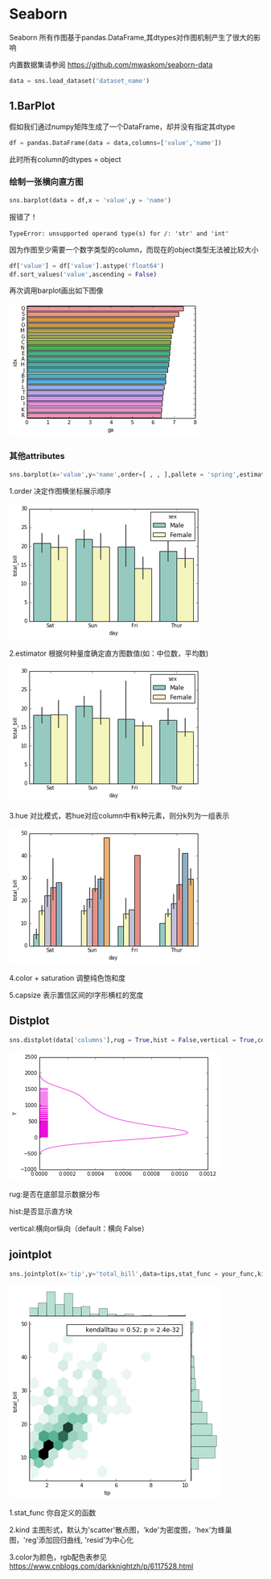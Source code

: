 # Seaborn  

Seaborn 所有作图基于pandas.DataFrame,其dtypes对作图机制产生了很大的影响  

内置数据集请参阅 https://github.com/mwaskom/seaborn-data  

```python  
data = sns.load_dataset('dataset_name')
```

## 1.BarPlot  

假如我们通过numpy矩阵生成了一个DataFrame，却并没有指定其dtype  

```python 
df = pandas.DataFrame(data = data,columns=['value','name'])
```   

此时所有column的dtypes = object  

### 绘制一张横向直方图  

```python   
sns.barplot(data = df,x = 'value',y = 'name')
```

报错了！

``` TypeError: unsupported operand type(s) for /: 'str' and 'int' ```  

因为作图至少需要一个数字类型的column，而现在的object类型无法被比较大小  

```python
df['value'] = df['value'].astype('float64')  
df.sort_values('value',ascending = False) 
```

再次调用barplot画出如下图像  

![](figures/barplot1.png)

### 其他attributes  

```python
sns.barplot(x='value',y='name',order=[ , , ],pallete = 'spring',estimator = median, hue='sex')
```

1.order 决定作图横坐标展示顺序  

![](figures/order.png)  

2.estimator 根据何种量度确定直方图数值(如：中位数，平均数)  

![](figures/estimator.png)  

3.hue 对比模式，若hue对应column中有k种元素，则分k列为一组表示  

![](figures/hue.png)  

4.color + saturation 调整纯色饱和度  

5.capsize 表示置信区间的I字形横杠的宽度

## Distplot  

```python  
sns.distplot(data['columns'],rug = True,hist = False,vertical = True,color = 'lavender')  
```  
![](figures/distplot.png)

rug:是否在底部显示数据分布 

hist:是否显示直方块  

vertical:横向or纵向（default：横向 False）  


## jointplot  

```python
sns.jointplot(x='tip',y='total_bill',data=tips,stat_func = your_func,kind = 'kde'，color='#4CB391') 
```  

![](figures/joint.png)

1.stat_func 你自定义的函数  

2.kind 主图形式，默认为'scatter'散点图，'kde'为密度图，'hex'为蜂巢图，'reg'添加回归曲线, 'resid'为中心化  

3.color为颜色，rgb配色表参见 https://www.cnblogs.com/darkknightzh/p/6117528.html
